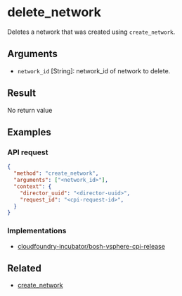 # delete_network

Deletes a network that was created using `create_network`.

## Arguments

* `network_id` [String]: network_id of network to delete.


## Result

No return value


## Examples

### API request

```json
{
  "method": "create_network",
  "arguments": ["<network_id>"],
  "context": {
    "director_uuid": "<director-uuid>",
    "request_id": "<cpi-request-id>",
  }
}
```


### Implementations

 * [cloudfoundry-incubator/bosh-vsphere-cpi-release](https://github.com/cloudfoundry-incubator/bosh-vsphere-cpi-release/blob/master/src/vsphere_cpi/lib/cloud/vsphere/cloud.rb#L727-L731)


## Related

 * [create_network](create-network.md)
